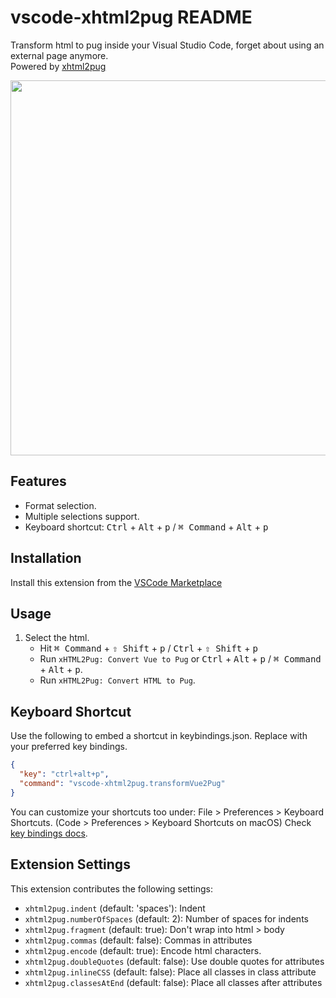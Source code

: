 # vscode-xhtml2pug README

Transform html to pug inside your Visual Studio Code, forget about using an external page anymore.  
Powered by [xhtml2pug](https://github.com/dimensi/xhtml2pug)

<a href="./watch-this.gif"><img src="./watch-this.gif" width="600"></a>

## Features

- Format selection.
- Multiple selections support.
- Keyboard shortcut: <kbd>Ctrl</kbd> + <kbd>Alt</kbd> + <kbd>p</kbd> / <kbd>⌘ Command</kbd> + <kbd>Alt</kbd> + <kbd>p</kbd>

## Installation

Install this extension from the [VSCode
Marketplace](https://marketplace.visualstudio.com/items?itemName=dimensi.vscode-xhtml2pug)

## Usage

1. Select the html.
   - Hit <kbd>⌘ Command</kbd> + <kbd>⇧ Shift</kbd> + <kbd>p</kbd> / <kbd>Ctrl</kbd> + <kbd>⇧ Shift</kbd> + <kbd>p</kbd>
   - Run `xHTML2Pug: Convert Vue to Pug` or <kbd>Ctrl</kbd> + <kbd>Alt</kbd> + <kbd>p</kbd> / <kbd>⌘ Command</kbd> + <kbd>Alt</kbd> + <kbd>p</kbd>.
   - Run `xHTML2Pug: Convert HTML to Pug`.

## Keyboard Shortcut

Use the following to embed a shortcut in keybindings.json. Replace with your preferred key bindings.

```json
{
  "key": "ctrl+alt+p",
  "command": "vscode-xhtml2pug.transformVue2Pug"
}
```

You can customize your shortcuts too under: File > Preferences > Keyboard Shortcuts. (Code > Preferences > Keyboard Shortcuts on macOS)
Check [key bindings docs](https://code.visualstudio.com/docs/getstarted/keybindings).

## Extension Settings

This extension contributes the following settings:

- `xhtml2pug.indent` (default: 'spaces'): Indent
- `xhtml2pug.numberOfSpaces` (default: 2): Number of spaces for indents
- `xhtml2pug.fragment` (default: true): Don't wrap into html > body
- `xhtml2pug.commas` (default: false): Commas in attributes
- `xhtml2pug.encode` (default: true): Encode html characters.
- `xhtml2pug.doubleQuotes` (default: false): Use double quotes for attributes
- `xhtml2pug.inlineCSS` (default: false): Place all classes in class attribute
- `xhtml2pug.classesAtEnd` (default: false): Place all classes after attributes
